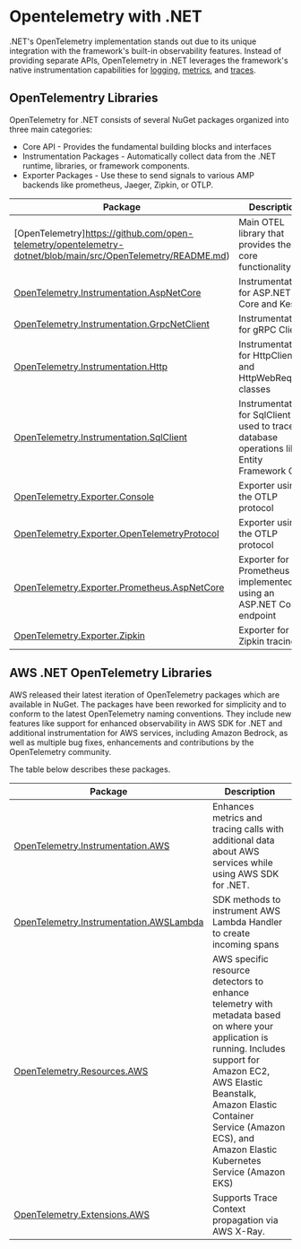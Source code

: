 # Opentelemetry with .NET

.NET's OpenTelemetry implementation stands out due to its unique integration with the framework's built-in observability features. Instead of providing separate APIs, OpenTelemetry in .NET leverages the framework's native instrumentation capabilities for [logging](https://learn.microsoft.com/en-us/dotnet/api/microsoft.extensions.logging.ilogger-1?view=net-9.0-pp), [metrics](https://learn.microsoft.com/en-us/dotnet/api/system.diagnostics.metrics.meter?view=net-9.0), and [traces](https://learn.microsoft.com/en-us/dotnet/api/system.diagnostics.activitysource?view=net-9.0).

## OpenTelementry Libraries

OpenTelemetry for .NET consists of several NuGet packages organized into three main categories:

- Core API - Provides the fundamental building blocks and interfaces
- Instrumentation Packages - Automatically collect data from the .NET runtime, libraries, or framework components.
- Exporter Packages - Use these to send signals to various AMP backends like prometheus, Jaeger, Zipkin, or OTLP.

| Package | Description |
| -------- | -------- |
| [OpenTelemetry]https://github.com/open-telemetry/opentelemetry-dotnet/blob/main/src/OpenTelemetry/README.md)   | Main OTEL library that provides the core functionality    |
| [OpenTelemetry.Instrumentation.AspNetCore](https://github.com/open-telemetry/opentelemetry-dotnet-contrib/blob/main/src/OpenTelemetry.Instrumentation.AspNetCore/README.md)    | Instrumentation for ASP.NET Core and Kestrel    |
| [OpenTelemetry.Instrumentation.GrpcNetClient](https://github.com/open-telemetry/opentelemetry-dotnet-contrib/blob/main/src/OpenTelemetry.Instrumentation.GrpcNetClient/README.md)    | Instrumentation for gRPC Client    |
| [OpenTelemetry.Instrumentation.Http](https://github.com/open-telemetry/opentelemetry-dotnet-contrib/blob/main/src/OpenTelemetry.Instrumentation.Http/README.md)    | Instrumentation for HttpClient and HttpWebRequest classes    |
| [OpenTelemetry.Instrumentation.SqlClient](https://github.com/open-telemetry/opentelemetry-dotnet/tree/main/src/OpenTelemetry.Exporter.Console/README.md)    | Instrumentation for SqlClient used to trace database operations like Entity Framework Core    |
| [OpenTelemetry.Exporter.Console](https://github.com/open-telemetry/opentelemetry-dotnet/tree/main/src/OpenTelemetry.Exporter.Console/README.md)    | Exporter using the OTLP protocol    |
| [OpenTelemetry.Exporter.OpenTelemetryProtocol](https://github.com/open-telemetry/opentelemetry-dotnet/tree/main/src/OpenTelemetry.Exporter.OpenTelemetryProtocol/README.md)    | Exporter using the OTLP protocol    |
| [OpenTelemetry.Exporter.Prometheus.AspNetCore](https://github.com/open-telemetry/opentelemetry-dotnet/blob/main/src/OpenTelemetry.Exporter.Prometheus.AspNetCore/README.md)    | Exporter for Prometheus implemented using an ASP.NET Core endpoint    |
| [OpenTelemetry.Exporter.Zipkin](https://github.com/open-telemetry/opentelemetry-dotnet/blob/main/src/OpenTelemetry.Exporter.Zipkin/README.md)    | Exporter for Zipkin tracing    |

## AWS .NET OpenTelemetry Libraries

AWS released their latest iteration of OpenTelemetry packages which are available in NuGet. The packages have been reworked for simplicity and to conform to the latest OpenTelemetry naming conventions. They include new features like support for enhanced observability in AWS SDK for .NET and additional instrumentation for AWS services, including Amazon Bedrock, as well as multiple bug fixes, enhancements and contributions by the OpenTelemetry community. 

The table below describes these packages.

| Package | Description |
| -------- | -------- |
| [OpenTelemetry.Instrumentation.AWS](https://github.com/open-telemetry/opentelemetry-dotnet-contrib/tree/main/src/OpenTelemetry.Instrumentation.AWS)    | Enhances metrics and tracing calls with additional data about AWS services while using AWS SDK for .NET.    |
| [OpenTelemetry.Instrumentation.AWSLambda](https://github.com/open-telemetry/opentelemetry-dotnet-contrib/tree/main/src/OpenTelemetry.Instrumentation.AWSLambda)    | SDK methods to instrument AWS Lambda Handler to create incoming spans    |
| [OpenTelemetry.Resources.AWS](https://github.com/open-telemetry/opentelemetry-dotnet-contrib/tree/main/src/OpenTelemetry.Resources.AWS)    | AWS specific resource detectors to enhance telemetry with metadata based on where your application is running. Includes support for Amazon EC2, AWS Elastic Beanstalk, Amazon Elastic Container Service (Amazon ECS), and Amazon Elastic Kubernetes Service (Amazon EKS)    |
| [OpenTelemetry.Extensions.AWS](https://github.com/open-telemetry/opentelemetry-dotnet-contrib/tree/main/src/OpenTelemetry.Extensions.AWS)    | Supports Trace Context propagation via AWS X-Ray. |